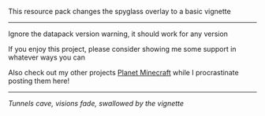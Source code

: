 This resource pack changes the spyglass overlay to a basic vignette

***

Ignore the datapack version warning, it should work for any version

If you enjoy this project, please consider showing me some support in whatever ways you can

Also check out my other projects [Planet Minecraft](https://www.planetminecraft.com/member/b1bu/) while I procrastinate posting them here!

***

*Tunnels cave, visions fade, swallowed by the vignette*